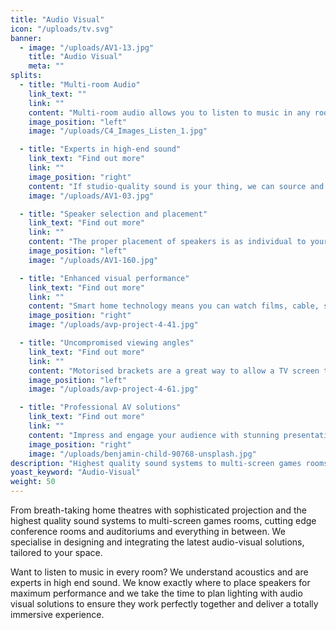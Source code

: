 ```yaml
---
title: "Audio Visual"
icon: "/uploads/tv.svg"
banner: 
  - image: "/uploads/AV1-13.jpg"
    title: "Audio Visual"
    meta: ""
splits: 
  - title: "Multi-room Audio"
    link_text: ""
    link: ""
    content: "Multi-room audio allows you to listen to music in any room, controlled by the touch or voice, it’s a fantastic way to fill your home with music. Integrating the latest streaming services such as Spotify and Tune In with your home automation system means you’ll be able to enjoy great sound with ease and simplicity. Group a few rooms together to play the same track or play the same music throughout the house in perfect sync. We also fit weather-proof speakers for your outside spaces deliver superb outdoor entertainment, whatever the weather."
    image_position: "left"
    image: "/uploads/C4_Images_Listen_1.jpg"

  - title: "Experts in high-end sound"
    link_text: "Find out more"
    link: ""
    image_position: "right"
    content: "If studio-quality sound is your thing, we can source and install the latest, professional speakers, amplifiers and record decks to deliver superior sound in chosen areas of your home."
    image: "/uploads/AV1-03.jpg"

  - title: "Speaker selection and placement"
    link_text: "Find out more"
    link: ""
    content: "The proper placement of speakers is as individual to your home as your décor, a carefully planned approach is essential to achieve high quality sound.<br /><br />At avp we know that positioning speakers in the correct place in a room is a vital element to achieving incredible sound – and getting the most from your audio investment.<br /><br />As every room has different audio characteristics, we carefully plan the placement and type of speaker to achieve the best possible sound quality, whilst also considering the placement of the lighting scheme and any security devices. From wireless, wi-fi connected Sonos speakers to award-winning, hand-made Waterfall Audio high fidelity speakers, we have the expertise to recommend and source the very best and properly placed speakers to suit any space."
    image_position: "left"
    image: "/uploads/AV1-160.jpg"

  - title: "Enhanced visual performance"
    link_text: "Find out more"
    link: ""
    content: "Smart home technology means you can watch films, cable, satellite and on-line entertainment anywhere in the house from one easy-to-use touch pad, app on your phone or by voice control. Centralised distribution allows for unsightly devices such as media boxes and DVD Player to be stored neatly away from the living space in a rack which can be placed in a dedicated space. Screen technology is advancing at pace with Ultra High Definition, even finer pixel resolution and ultra-bright 3D colour to deliver visually stunning results."
    image_position: "right"
    image: "/uploads/avp-project-4-41.jpg"

  - title: "Uncompromised viewing angles"
    link_text: "Find out more"
    link: ""
    content: "Motorised brackets are a great way to allow a TV screen to be viewed from multiple angles. The angle can be easily adjusted using your smart home control panel and when not in use, the bracket can be positioned neatly into a recessed section of the wall, ceiling or bespoke furniture. We work with leading manufacturers of mechanical automation products such as Future Automation."
    image_position: "left"
    image: "/uploads/avp-project-4-61.jpg"

  - title: "Professional AV solutions"
    link_text: "Find out more"
    link: ""
    content: "Impress and engage your audience with stunning presentations and make meetings more effective with the latest professional AV solutions. From meeting and boardrooms to conference spaces, training rooms and large auditoriums, we take care of voice reinforcement, video conferencing, large screen presentation, seating and undertake all electrical work required to install the very best in professional AV.<br /><br />Outside of formal presentation areas, installing AV in communal areas can greatly enhance a space, whether it be staff restaurants or relaxation areas, we will plan the space carefully with the appropriate audio-visual solution. We also fit PA and evacuation systems."
    image_position: "right"
    image: "/uploads/benjamin-child-90768-unsplash.jpg"
description: "Highest quality sound systems ​to multi-screen games rooms, cutting edge ​conference rooms and auditoriums and everything in between."
yoast_keyword: "Audio-Visual"
weight: 50
---
```


From breath-taking home theatres with sophisticated projection and the highest quality sound systems ​to multi-screen games rooms, cutting edge ​conference rooms and auditoriums and everything in between. We specialise in designing and integrating the latest audio-visual solutions, ​tailored to your space. 

​Want to listen to music in every room? We understand acoustics and are experts in high end sound. We know exactly where to place speakers for maximum performance and ​we take the time to plan lighting with audio visual solutions to ensure they work perfectly together and deliver a totally immersive experience.